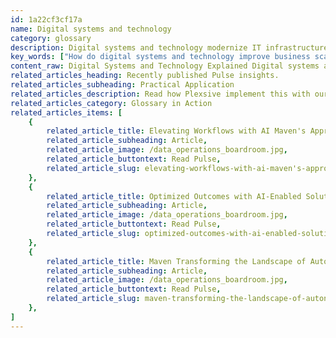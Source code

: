```yaml
---
id: 1a22cf3cf17a
name: Digital systems and technology
category: glossary
description: Digital systems and technology modernize IT infrastructure, streamlining processes and securing the backbone of organizations to foster innovation, enhance agility, and ensure future-readiness in the digital economy.
key_words: ["How do digital systems and technology improve business scalability?", "What are the benefits of integrating machine learning with digital systems?", "How does cloud-based infrastructure accelerate business innovation?", "What role does digital system security play in protecting against cyber threats?", "How can digital technology facilitate rapid application development?", "What strategies are effective for modernizing legacy IT systems?", "In what ways do artificial intelligence technologies streamline business processes?", "How to enhance back office operations with enterprise applications?", "What approaches to quality engineering and assurance are best with digital tech?", "How do digital systems support compliance and security frameworks in IT?"]
content_raw: Digital Systems and Technology Explained Digital systems and technology are designed to modernize an organization's underlying IT infrastructure by creating a streamlined, secure technology backbone. As technology evolves, these systems prepare a business for future demands while catering to present needs. Embracing digital systems and technology can transform an obstructive IT setting into a catalyst for business expansion. It accelerates innovation through cloud-based systems, supports rapid application development, enhances security, and constructs an adaptable cloud-enabled technology backbone - the heart of a thriving digital enterprise. It prepares your business to deal with speedily evolving changes and compete effectively in today's digital economy. When implemented correctly, digital systems and technology simplify, modernize, and secure your IT infrastructure. The answer to these three fundamental questions can gauge the successful employment of these systems - Is it simplifying our IT? By unlocking value, rationalizing and consolidating IT assets, and streamlining processes through virtualization and automation, your technology should be coherently aligned with your business objectives. - Is it modernizing our IT? An efficient digital system replaces multiple, isolated systems with integrated services and transformed processes for optimum agility and speed. - Is it securing our IT? Enhanced security frameworks and strengthened resilience towards cyber threats signify the effectiveness in managing risk and rectifying legacy system vulnerabilities. The advantages of a modernized IT infrastructure through digital systems and technology seep into multiple areas of your business - Applications Facilitate the creation of applications for desired digital customer experiences. - Infrastructure Transform your IT framework to facilitate a business that never sleeps. - Enterprise Applications Enhance your back office operations and cultivate better employee relations. - Quality Engineering and Assurance Adopt an integrative approach that combines quality with speed. - Security and Compliance Safeguard users, data, applications, and infrastructure against potential vulnerabilities. Employ digital systems and technology through Maven's Technologies. Let us unlock productivity for your organization with our innovative solutions tailored to the modern world. See the business benefit of elite technologies carried into effect by experienced professionals.
related_articles_heading: Recently published Pulse insights.
related_articles_subheading: Practical Application
related_articles_description: Read how Plexsive implement this with our clients.
related_articles_category: Glossary in Action
related_articles_items: [
	{
		related_article_title: Elevating Workflows with AI Maven's Approach,
		related_article_subheading: Article,
		related_article_image: /data_operations_boardroom.jpg,
		related_article_buttontext: Read Pulse,
		related_article_slug: elevating-workflows-with-ai-maven's-approach
	},
	{
		related_article_title: Optimized Outcomes with AI-Enabled Solutions,
		related_article_subheading: Article,
		related_article_image: /data_operations_boardroom.jpg,
		related_article_buttontext: Read Pulse,
		related_article_slug: optimized-outcomes-with-ai-enabled-solutions
	},
	{
		related_article_title: Maven Transforming the Landscape of Autonomous Vehicles,
		related_article_subheading: Article,
		related_article_image: /data_operations_boardroom.jpg,
		related_article_buttontext: Read Pulse,
		related_article_slug: maven-transforming-the-landscape-of-autonomous-vehicles
	},
]
---
```


